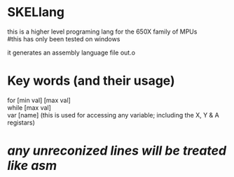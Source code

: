 # SKELlang  
this is a higher level programing lang for the 650X family of MPUs   
#this has only been tested on windows  

it generates an assembly language file out.o  

# Key words (and their usage)
for \[min val] \[max val]  
while \[max val]  
var \[name] (this is used for accessing any variable; including the X, Y & A registars)  
# ***any unreconized lines will be treated like asm*** 
